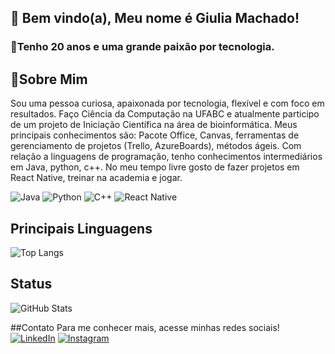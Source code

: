 ## 💠 Bem vindo(a), Meu nome é Giulia Machado!
### 💠Tenho 20 anos e uma grande paixão por tecnologia.
## 🪷Sobre Mim
Sou uma pessoa curiosa, apaixonada por tecnologia, flexível e com foco em resultados. Faço Ciência da Computação na UFABC e atualmente participo de um projeto de Iniciação Científica na área de bioinformática. Meus principais conhecimentos são: Pacote Office, Canvas, ferramentas de gerenciamento de projetos (Trello, AzureBoards), métodos ágeis. Com relação a linguagens de programação, tenho conhecimentos intermediários em Java, python, c++. No meu tempo livre gosto de fazer projetos em React Native, treinar na academia e jogar.

![Java](https://img.shields.io/badge/Java-000?style=for-the-badge&logo=java)	![Python](https://img.shields.io/badge/Python-000?style=for-the-badge&logo=python) ![C++](https://img.shields.io/badge/C%2B%2B-000?style=for-the-badge&logo=c%2B%2B&logoColor=00599C) ![React Native](https://img.shields.io/badge/React-Native-000?style=for-the-badge&logo=React-Native)
## Principais Linguagens
![Top Langs](https://github-readme-stats-git-masterrstaa-rickstaa.vercel.app/api/top-langs/?username=GiuliaMachado&bg_color=000&border_color=30A3DC&title_color=E94D5F&text_color=FFF)

## Status
![GitHub Stats](https://github-readme-stats.vercel.app/api?username=GiuliaMachado&theme=transparent&bg_color=000&border_color=30A3DC&show_icons=true&icon_color=30A3DC&title_color=E94D5F&text_color=FFF)

##Contato
Para me conhecer mais, acesse minhas redes sociais!
[![LinkedIn](https://img.shields.io/badge/LinkedIn-000?style=for-the-badge&logo=linkedin&logoColor=0E76A8)](https://www.linkedin.com/in/giulia-machado999/) [![Instagram](https://img.shields.io/badge/Instagram-000?style=for-the-badge&logo=instagram)](https://www.instagram.com/giulia.macz/)


